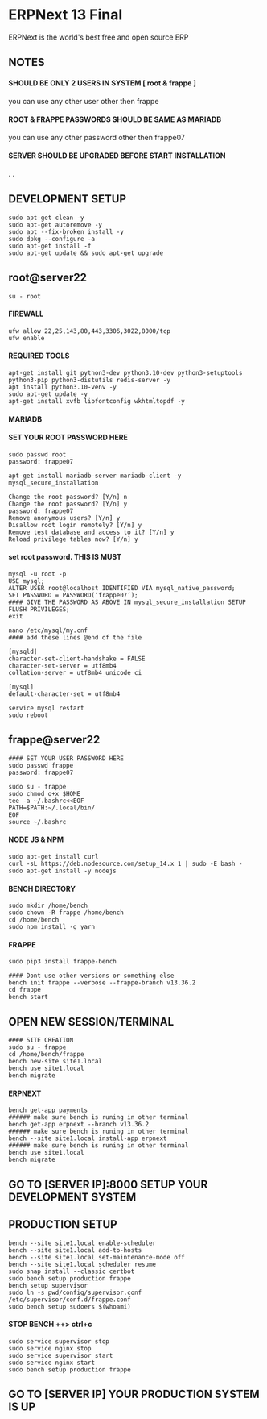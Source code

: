 # ERPNext 13 Final
ERPNext is the world's best free and open source ERP

## NOTES

#### SHOULD BE ONLY 2 USERS IN SYSTEM [ root & frappe ]
you can use any other user other then frappe

#### ROOT & FRAPPE PASSWORDS SHOULD BE SAME AS MARIADB
you can use any other password other then frappe07

#### SERVER SHOULD BE UPGRADED BEFORE START INSTALLATION

.
.

## DEVELOPMENT SETUP

```
sudo apt-get clean -y
sudo apt-get autoremove -y
sudo apt --fix-broken install -y
sudo dpkg --configure -a
sudo apt-get install -f
sudo apt-get update && sudo apt-get upgrade
```

## root@server22
```
su - root
```
#### FIREWALL
```
ufw allow 22,25,143,80,443,3306,3022,8000/tcp
ufw enable
```
#### REQUIRED TOOLS
```
apt-get install git python3-dev python3.10-dev python3-setuptools python3-pip python3-distutils redis-server -y
apt install python3.10-venv -y
sudo apt-get update -y
apt-get install xvfb libfontconfig wkhtmltopdf -y
```
#### MARIADB
#### SET YOUR ROOT PASSWORD HERE
```
sudo passwd root
password: frappe07
```
```
apt-get install mariadb-server mariadb-client -y
mysql_secure_installation
```
```
Change the root password? [Y/n] n
Change the root password? [Y/n] y
password: frappe07
Remove anonymous users? [Y/n] y
Disallow root login remotely? [Y/n] y
Remove test database and access to it? [Y/n] y
Reload privilege tables now? [Y/n] y
```
#### set root password. THIS IS MUST
```
mysql -u root -p
USE mysql;
ALTER USER root@localhost IDENTIFIED VIA mysql_native_password;
SET PASSWORD = PASSWORD(‘frappe07’);
#### GIVE THE PASSWORD AS ABOVE IN mysql_secure_installation SETUP
FLUSH PRIVILEGES;
exit
```
```
nano /etc/mysql/my.cnf
#### add these lines @end of the file

[mysqld]
character-set-client-handshake = FALSE
character-set-server = utf8mb4
collation-server = utf8mb4_unicode_ci

[mysql]
default-character-set = utf8mb4
```
```
service mysql restart
sudo reboot
```
## frappe@server22
```
#### SET YOUR USER PASSWORD HERE
sudo passwd frappe
password: frappe07
```
```
sudo su - frappe
sudo chmod o+x $HOME
tee -a ~/.bashrc<<EOF
PATH=$PATH:~/.local/bin/
EOF
source ~/.bashrc
```
#### NODE JS & NPM
```
sudo apt-get install curl
curl -sL https://deb.nodesource.com/setup_14.x 1 | sudo -E bash -
sudo apt-get install -y nodejs
```
#### BENCH DIRECTORY
```
sudo mkdir /home/bench
sudo chown -R frappe /home/bench
cd /home/bench
sudo npm install -g yarn
```
#### FRAPPE
```
sudo pip3 install frappe-bench
```
```
#### Dont use other versions or something else
bench init frappe --verbose --frappe-branch v13.36.2
cd frappe
bench start
```
## OPEN NEW SESSION/TERMINAL
```
#### SITE CREATION
sudo su - frappe
cd /home/bench/frappe
bench new-site site1.local
bench use site1.local
bench migrate
```
#### ERPNEXT
```
bench get-app payments
###### make sure bench is runing in other terminal
bench get-app erpnext --branch v13.36.2
###### make sure bench is runing in other terminal
bench --site site1.local install-app erpnext
###### make sure bench is runing in other terminal
bench use site1.local
bench migrate
```

## GO TO [SERVER IP]:8000 SETUP YOUR DEVELOPMENT SYSTEM



## PRODUCTION SETUP
```
bench --site site1.local enable-scheduler
bench --site site1.local add-to-hosts
bench --site site1.local set-maintenance-mode off
bench --site site1.local scheduler resume
sudo snap install --classic certbot
sudo bench setup production frappe
bench setup supervisor
sudo ln -s pwd/config/supervisor.conf /etc/supervisor/conf.d/frappe.conf
sudo bench setup sudoers $(whoami)
```
#### STOP BENCH ++> ctrl+c
```
sudo service supervisor stop
sudo service nginx stop
sudo service supervisor start
sudo service nginx start
sudo bench setup production frappe
```

## GO TO [SERVER IP] YOUR PRODUCTION SYSTEM IS UP

